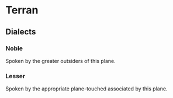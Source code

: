 Terran
======

Dialects
--------

### Noble

Spoken by the greater outsiders of this plane. 

### Lesser

Spoken by the appropriate plane-touched associated by this plane.

